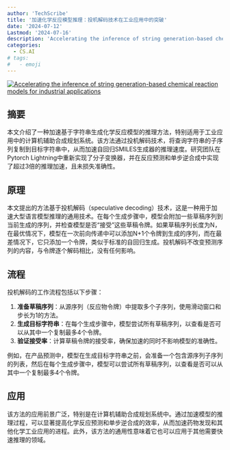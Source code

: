 ```yaml
---
author: 'TechScribe'
title: '加速化学反应模型推理：投机解码技术在工业应用中的突破'
date: '2024-07-12'
Lastmod: '2024-07-16'
description: 'Accelerating the inference of string generation-based chemical reaction models for industrial applications'
categories:
  - CS.AI
# tags:
#   - emoji
---
```


[![Accelerating the inference of string generation-based chemical reaction models for industrial applications](https://arxiv-research-1301205113.cos.ap-guangzhou.myqcloud.com/images/2407.09685v1.pdf_0.jpg)](https://arxiv.org/abs/2407.09685v1)

## 摘要

本文介绍了一种加速基于字符串生成化学反应模型的推理方法，特别适用于工业应用中的计算机辅助合成规划系统。该方法通过投机解码技术，将查询字符串的子序列复制到目标字符串中，从而加速自回归SMILES生成器的推理速度。研究团队在Pytorch Lightning中重新实现了分子变换器，并在反应预测和单步逆合成中实现了超过3倍的推理加速，且未损失准确性。<!--more-->

## 原理

本文提出的方法基于投机解码（speculative decoding）技术，这是一种用于加速大型语言模型推理的通用技术。在每个生成步骤中，模型会附加一些草稿序列到当前生成的序列，并检查模型是否“接受”这些草稿令牌。如果草稿序列长度为N，在最优情况下，模型在一次前向传递中可以添加N+1个令牌到生成的序列，而在最差情况下，它只添加一个令牌，类似于标准的自回归生成。投机解码不改变预测序列的内容，与令牌逐个解码相比，没有任何影响。

## 流程

投机解码的工作流程包括以下步骤：
1. **准备草稿序列**：从源序列（反应物令牌）中提取多个子序列，使用滑动窗口和步长为1的方法。
2. **生成目标字符串**：在每个生成步骤中，模型尝试所有草稿序列，以查看是否可以从其中一个复制最多4个令牌。
3. **验证接受率**：计算草稿令牌的接受率，确保加速的同时不影响模型的准确性。

例如，在产品预测中，模型在生成目标字符串之前，会准备一个包含源序列子序列的列表，然后在每个生成步骤中，模型可以尝试所有草稿序列，以查看是否可以从其中一个复制最多4个令牌。

## 应用

该方法的应用前景广泛，特别是在计算机辅助合成规划系统中。通过加速模型的推理过程，可以显著提高化学反应预测和单步逆合成的效率，从而加速药物发现和其他化学工业应用的进程。此外，该方法的通用性意味着它也可以应用于其他需要快速推理的领域。